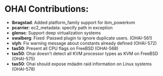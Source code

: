 <!---
This file is reset every time a new release is done. The contents of this file are for the currently unreleased version.

Example Contribution:
* **kalistec**: Improved file resource greatly.
-->
# OHAI Contributions:

* **lbragstad**: Added platform\_family support for ibm\_powerkvm
* **pcarrier**: ec2\_metadata: specify path in exception
* **glensc**: Support deep virtualization systems
* **swalberg**: Fixed :Passwd plugin to ignore duplicate users. (OHAI-561)
* **viyh**: Fix warning message about constants already defined (OHAI-572)
* **tas50**: Present all CPU flags on FreeBSD (OHAI-568)
* **tas50**: Ohai doesn't detect all KVM processor types as KVM on FreeBSD (OHAI-575)
* **tas50**: Ohai should expose mdadm raid information on Linux systems (OHAI-578)
